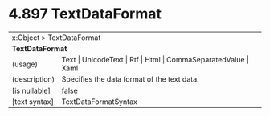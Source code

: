 <html dir="LTR" xmlns:mshelp="http://msdn.microsoft.com/mshelp" xmlns:ddue="http://ddue.schemas.microsoft.com/authoring/2003/5" xmlns:xlink="http://www.w3.org/1999/xlink" xmlns:tool="http://www.microsoft.com/tooltip">

<body>
 <input type="hidden" id="userDataCache" class="userDataStyle">
 <input type="hidden" id="hiddenScrollOffset">
 <img id="dropDownImage" style="display:none; height:0; width:0;" src="../local/drpdown.gif">
 <img id="dropDownHoverImage" style="display:none; height:0; width:0;" src="../local/drpdown_orange.gif">
 <img id="collapseImage" style="display:none; height:0; width:0;" src="../local/collapse.gif">
 <img id="expandImage" style="display:none; height:0; width:0;" src="../local/exp.gif">
 <img id="collapseAllImage" style="display:none; height:0; width:0;" src="../local/collall.gif">
 <img id="expandAllImage" style="display:none; height:0; width:0;" src="../local/expall.gif">
 <img id="copyImage" style="display:none; height:0; width:0;" src="../local/copycode.gif">
 <img id="copyHoverImage" style="display:none; height:0; width:0;" src="../local/copycodeHighlight.gif">
 <div id="header"><h1 class="heading">4.897 TextDataFormat</h1></div>

 <div id="mainSection">
 <div id="mainBody">
 <div id="allHistory" class="saveHistory" onsave="saveAll()" onload="loadAll()"></div>
 <p xmlns:wsd="http://wsdev.schemas.microsoft.com/authoring/2008/2" xmlns:msxsl="urn:schemas-microsoft-com:xslt" xmlns:script="urn:script" xmlns:build="urn:build">
 </p>
 <div id="sectionSection0" class="section" name="collapseableSection">
 <content xmlns="http://ddue.schemas.microsoft.com/authoring/2003/5" xmlns:wsd="http://wsdev.schemas.microsoft.com/authoring/2008/2" xmlns:msxsl="urn:schemas-microsoft-com:xslt" xmlns:script="urn:script" xmlns:build="urn:build">
 </content>
 </div>
 <div id="sectionSection1" class="section" name="collapseableSection">
 <content xmlns="http://ddue.schemas.microsoft.com/authoring/2003/5" xmlns:wsd="http://wsdev.schemas.microsoft.com/authoring/2008/2" xmlns:msxsl="urn:schemas-microsoft-com:xslt" xmlns:script="urn:script" xmlns:build="urn:build">
 <table class="ProtocolAuthoredTable" xmlns="">
 <tr><td colspan="2">
<mshelp:link keywords="86913f34-aa06-4c94-9f09-83936a822fd8" tabindex="0">x:Object</mshelp:link> &gt; <mshelp:link keywords="6d5b2f54-0122-4cd6-b598-04e7ade98542" tabindex="0">TextDataFormat</mshelp:link> </td>
 </tr>
 <tr><td colspan="2">
 <b>
TextDataFormat </b>
 </td>
 </tr>
 <tr><td><div class="indent0">(usage)</div></td>
 <td><mshelp:link keywords="220ba283-9f99-4fd5-af1c-961c16f7e7cd" tabindex="0">Text</mshelp:link> | <mshelp:link keywords="220ba283-9f99-4fd5-af1c-961c16f7e7cd" tabindex="0">UnicodeText</mshelp:link> | <mshelp:link keywords="220ba283-9f99-4fd5-af1c-961c16f7e7cd" tabindex="0">Rtf</mshelp:link> | <mshelp:link keywords="220ba283-9f99-4fd5-af1c-961c16f7e7cd" tabindex="0">Html</mshelp:link> | <mshelp:link keywords="220ba283-9f99-4fd5-af1c-961c16f7e7cd" tabindex="0">CommaSeparatedValue</mshelp:link> | <mshelp:link keywords="220ba283-9f99-4fd5-af1c-961c16f7e7cd" tabindex="0">Xaml</mshelp:link> </td>
 </tr>
 <tr><td><div class="indent0">(description)</div></td>
 <td>Specifies the data format of the text data. </td>
 </tr>
 <tr><td><div class="indent0">[is nullable]</div></td>
 <td>false </td>
 </tr>
 <tr><td><div class="indent0">[text syntax]</div></td>
 <td><mshelp:link keywords="220ba283-9f99-4fd5-af1c-961c16f7e7cd" tabindex="0">TextDataFormatSyntax</mshelp:link> </td>
 </tr>
</table>
 </content>
 </div>
 <!--[if gte IE 5]>
 <tool:tip element="languageFilterToolTip" avoidmouse="false"/>
 <![endif]-->
 </div>
 <a name="feedback"></a><span></span>
 </div>
</body></html>
